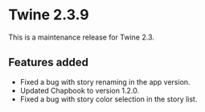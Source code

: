 # Twine 2.3.9

This is a maintenance release for Twine 2.3.

## Features added

* Fixed a bug with story renaming in the app version.
* Updated Chapbook to version 1.2.0.
* Fixed a bug with story color selection in the story list.
